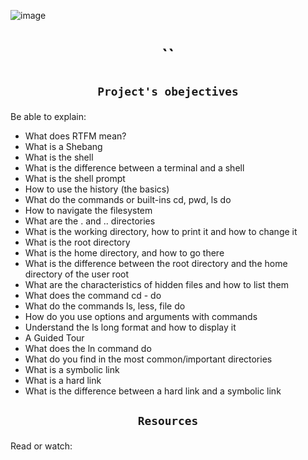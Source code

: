 ![image](https://s3.eu-west-3.amazonaws.com/hbtn.intranet.project.files/holbertonschool-sysadmin_devops/205/image.jpg)
# <p align=center >``</p>
## <p align=center> `Project's obejectives` </p>
Be able to explain:
- What does RTFM mean?
- What is a Shebang
- What is the shell
- What is the difference between a terminal and a shell
- What is the shell prompt
- How to use the history (the basics)
- What do the commands or built-ins cd, pwd, ls do
- How to navigate the filesystem
- What are the . and .. directories
- What is the working directory, how to print it and how to change it
- What is the root directory
- What is the home directory, and how to go there
- What is the difference between the root directory and the home directory of the user root
- What are the characteristics of hidden files and how to list them
- What does the command cd - do
- What do the commands ls, less, file do
- How do you use options and arguments with commands
- Understand the ls long format and how to display it
- A Guided Tour
- What does the ln command do
- What do you find in the most common/important directories
- What is a symbolic link
- What is a hard link
- What is the difference between a hard link and a symbolic link

## <p align=center >`Resources`</p>
Read or watch:
